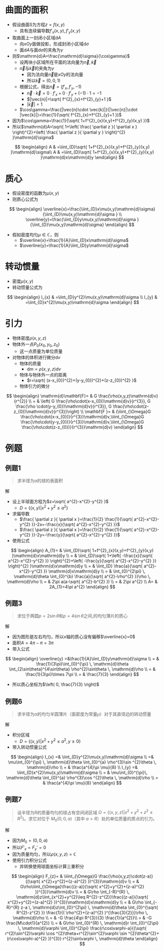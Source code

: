 # 曲面的面积

- 假设曲面S为方程$z=f(x,y)$
  - 具有连续偏导数$f'_{x}(x,y),f'_{y}(x,y)$
- 取曲面上一封闭小区域$\mathrm{d}A$
  - 向$xOy$面做投影，形成封闭小区域$\mathrm{d}\sigma$
  - 面$\mathrm{d}A$与面$\mathrm{d}\sigma$的夹角为$\gamma$
- 则$\mathrm{d}A=\frac{\mathrm{d}\sigma}{\cos\gamma}$
  - 设两块小区域所在平面的法向量为$\vec{n},\vec{k}$
  - $\vec{n}$与$\vec{k}$的夹角为$\gamma$
    - 因为法向量$\vec{n}$是$xOy$的法向量
    - 所以$\vec{k}=(0,0,1)$
  - 根据公式，得出$\vec{n}=(f'_{x},f'_{y},-1)$
    - $\vec{n}\cdot \vec{k}=0\cdot f'_{x}+0\cdot f'_{y}+(-1)\cdot1=-1$
    - $|\vec{n}|=\sqrt{ f^{2}_{x}+f^{2}_{y}+1 }$
    - $|\vec{k}|=1$
  - $\cos\gamma=\frac{|\vec{n}\cdot \vec{k}|}{|\vec{n}|\cdot |\vec{k}|}=\frac{1}{\sqrt{ f^{2}_{x}+f^{2}_{y}+1 }}$
- 因为$\cos\gamma=\frac{1}{\sqrt{ 1+f^{2}_{x}(x,y)+f^{2}_{y}(x,y) }}$
- 所以$\mathrm{d}A=\sqrt{ 1+\left( \frac{ \partial z }{ \partial x } \right)^{2}+\left( \frac{ \partial z }{ \partial y } \right)^{2} }\mathrm{d}\sigma$

$$
\begin{align}
A & =\iint_{D}\sqrt{ 1+f^{2}_{x}(x,y)+f^{2}_{y}(x,y) }\mathrm{d}\sigma\\
A & =\iint_{D}\sqrt{ 1+f^{2}_{x}(x,y)+f^{2}_{y}(x,y) }\mathrm{d}x\mathrm{d}y
\end{align}
$$

# 质心

- 假设密度的函数为$\mu(x,y)$
- 则质心公式为

$$
\begin{align}
\overline{x}=\frac{\iint_{D}x\mu(x,y)\mathrm{d}\sigma}{\iint_{D}\mu(x,y)\mathrm{d}\sigma } \\
\overline{y}=\frac{\iint_{D}y\mu(x,y)\mathrm{d}\sigma }{\iint_{D}\mu(x,y)\mathrm{d}\sigma}
\end{align}
$$

- 假如密度均匀$\mu \in\mathbb{C}$，则
  - $\overline{x}=\frac{1}{A}\iint_{D}x\mathrm{d}\sigma$
  - $\overline{y}=\frac{1}{A}\iint_{D}y\mathrm{d}\sigma$

# 转动惯量

- 密度$\mu(x,y)$
- 转动惯量公式为

$$
\begin{align}
I_{x} & =\iint_{D}y^{2}\mu(x,y)\mathrm{d}\sigma \\
I_{y} & =\iint_{D}x^{2}\mu(x,y)\mathrm{d}\sigma
\end{align}
$$

# 引力

- 物体密度$\rho(x,y,z)$
- 物体外一点$P_{0}(x_{0},y_{0},z_{0})$
  - 这一点质量为单位质量
- 对物体的体积进行微分$\mathrm{d}v$
  - 物体的质量
    - $\mathrm{d}m=\rho(x,y,z)\mathrm{d}v$
  - 物体与物体外一点的距离
    - $r=\sqrt{ (x-x_{0})^{2}+(y-y_{0})^{2}+(z-z_{0})^{2} }$
  - 物体引力的微分

$$
\begin{align}
\mathrm{d}\mathbf{F}= & G \frac{\rho(x,y,z)\mathrm{d}v}{r^{2}} \\
= & \left( G \frac{\rho\cdot(x-x_{0})\mathrm{d}v}{r^{3}},  G \frac{\rho \cdot(y-y_{0})\mathrm{d}v}{r^{3}}, G \frac{\rho\cdot(z-z_{0})\mathrm{d}v}{r^{3}}\right) \\
\mathbf{F }= & (\iiint_{\Omega}G \frac{\rho\cdot(x-x_{0})}{r^{3}}\mathrm{d}v,\iiint_{\Omega}G \frac{\rho\cdot(y-y_{0})}{r^{3}}\mathrm{d}v,\iiint_{\Omega}G \frac{\rho\cdot(z-z_{0})}{r^{3}}\mathrm{d}v)
\end{align}
$$

# 例题

## 例题1

> 求半径为$a$的球的表面积

解

- 设上半球面方程为$z=\sqrt{ a^{2}-x^{2}-y^{2} }$
  - $D=\{ (x,y)|x^{2}+y^{2}\leq a^{2} \}$
- 求偏导数
  - $\frac{ \partial z }{ \partial x }=\frac{1}{2} \frac{1}{\sqrt{ a^{2}-x^{2}-y^{2} }}-2x=-\frac{x}{\sqrt{ a^{2}-x^{2}-y^{2} }}$
  - $\frac{ \partial z }{ \partial x }=\frac{1}{2} \frac{1}{\sqrt{ a^{2}-x^{2}-y^{2} }}-2y=-\frac{y}{\sqrt{ a^{2}-x^{2}-y^{2} }}$
- 使用公式

$$
\begin{align}
A_{1}= & \iint_{D}\sqrt{ 1+f^{2}_{x}(x,y)+f^{2}_{y}(x,y) }\mathrm{d}x\mathrm{d}y \\
= & \iint_{D}\sqrt{ 1+\left( -\frac{x}{\sqrt{ a^{2}-x^{2}-y^{2} }} \right)^{2}+\left( -\frac{y}{\sqrt{ a^{2}-x^{2}-y^{2} }} \right)^{2}  }\mathrm{d}x\mathrm{d}y \\
 = &  \iint_{D} \frac{a}{\sqrt{ a^{2}-x^{2}-y^{2} }}   \mathrm{d}x\mathrm{d}y \\
= & \int_{0}^{2\pi}  \, \mathrm{d}\theta \int_{0}^{b} \frac{a}{\sqrt{ a^{2}-\rho^{2} }}\rho \, \mathrm{d}\rho \\
= & 2\pi a(a-\sqrt{ a^{2}-b^{2} }) \\
= & 2\pi a^{2} \\
A= & 2A_{1}=4\pi a^{2}
\end{align}
$$

## 例题3

> 求位于两圆$p=2\sin\theta$和$p=4\sin\theta$之间,的均匀薄片的质心

解

- 因为图形是左右均匀，所以x轴的质心没有偏移$\overline{x}=0$
- 面积$A=4\pi-\pi=3\pi$
- 带入公式

$$
\begin{align}
\overline{y}  =&\frac{1}{A}\iint_{D}y\mathrm{d}\sigma \\
 = & \frac{1}{3\pi}\int_{0}^{\pi}  \, \mathrm{d}\theta \int_{2\sin\theta}^{4\sin\theta} \rho^{2}\sin\theta \, \mathrm{d}\rho   \\
= & \frac{1}{3\pi}\times 7\pi \\
= & \frac{7}{3}
\end{align}
$$

- 所以质心坐标为$\left( 0, \frac{7}{3} \right)$

## 例题6

> 求半径为$\alpha$的均匀半圆薄片（面密度为常量$\mu$）对于其直径边的转动惯量

解

- 积分区域
  - $D=\{ (x,y)|x^{2}+y^{2}\leq a^{2},y\geq 0 \}$
- 带入转动惯量公式

$$
\begin{align}
I_{x} =& \iint_{D}y^{2}\mu(x,y)\mathrm{d}\sigma  \\
 =& \mu\int_{0}^{\pi} \, \mathrm{d}\theta \int_{0}^{a} \rho^{3}\sin ^{2}\theta  \, \mathrm{d}\rho  \\
= & \frac{a^{4}\pi \mu}{8} \\
I_{y} =& \iint_{D}x^{2}\mu(x,y)\mathrm{d}\sigma  \\
= & \mu\int_{0}^{\pi}\, \mathrm{d}\theta \int_{0}^{a} \rho^{3}\cos ^{2}\theta  \, \mathrm{d}\rho \\
= & \frac{a^{4}\pi \mu}{8}
\end{align}
$$

## 例题7

> 设半径为R的质量均匀的球占有空间闭区域 $\Omega = \{(x, y, z) | x^2 + y^2 + z^2 \leq R^2\}$。求它对位于 $M_0(0, 0, a)$（其中 $a > R$）处的单位质量的质点的引力。

解

- 因为$M_{0}=(0,0,a)$
- 所以$F'_{x}=F_{y}'=0$
- 因为质量均匀，所以$\rho(x,y,z)=\mathbb{C}$
- 使用引力积分公式
  - 并转换使用球面坐标计算三重积分

$$
\begin{align}
F_{z}= & \iiint_{\Omega}G \frac{\rho(x,y,z)\cdot(z-a)}{(\sqrt{ x^{2}+y^{2}+(z-a)^{2} })^{3}}\mathrm{d}v \\
= & G\rho\iiint_{\Omega}\frac{(z-a)}{\sqrt{ x^{2}+y^{2}+(z-a)^{2} })^{3}}\mathrm{d}v \\
= & G\rho \int_{-R}^{R}  \, \mathrm{d}z\iint_{x^{2}+y^{2}\leq R^{2}-z^{2}}\frac{(z-a)}{\sqrt{ x^{2}+y^{2}+(z-a)^{2} })^{3}}\mathrm{d}x\mathrm{d}y  \\
= & G\rho \int_{-R}^{R} z-a \, \mathrm{d}z\int_{0}^{2\pi}  \, \mathrm{d}\theta \int_{0}^{\sqrt{ R^{2}-z^{2} }} \frac{1}{( \rho^{2}+(z-a)^{2} )^{\frac{3}{2}}}\rho \, \mathrm{d}\rho   \\
= &  -G \frac{4\pi R^{3}}{3} \frac{1}{a^{2}}\\
= & -G \frac{M\cdot1}{a^{2}} \\
= & G\rho \int_{0}^{R}  \, \mathrm{d}r  \int_{0}^{2\pi}  \, \mathrm{d}\varphi \int_{0}^{2\pi} \frac{r\cos\varphi-a}{(\sqrt{ r^{2}\sin^{2}\varphi \cos ^{2}\theta+r^{2}\sin^{2}\varphi \sin ^{2}\theta^{2}+(r\cos\varphi-a)^{2} })^{3}} r^{2}\sin\varphi \, \mathrm{d}\theta
\end{align}
$$
